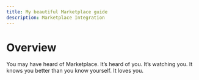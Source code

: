```yaml
---
title: My beautiful Marketplace guide
description: Marketplace Integration
---
```


# Overview

You may have heard of Marketplace. It’s heard of you. It’s watching you. It knows you better than you know yourself. It loves you.